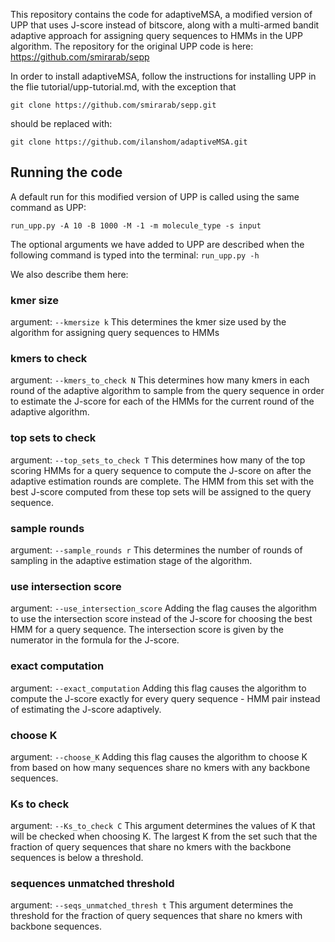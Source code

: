 This repository contains the code for adaptiveMSA, a modified version of UPP that uses J-score instead of bitscore, along with a multi-armed bandit adaptive approach for assigning query sequences to HMMs in the UPP algorithm.
The repository for the original UPP code is here: https://github.com/smirarab/sepp

In order to install adaptiveMSA, follow the instructions for installing UPP in the flie tutorial/upp-tutorial.md, with the exception that  

`git clone https://github.com/smirarab/sepp.git`

should be replaced with:

`git clone https://github.com/ilanshom/adaptiveMSA.git` 

## Running the code

A default run for this modified version of UPP is called using the same command as UPP:

`run_upp.py -A 10 -B 1000 -M -1 -m molecule_type -s input`

The optional arguments we have added to UPP are described when the following command is typed into the terminal:
`run_upp.py -h`

We also describe them here:

### kmer size
argument: `--kmersize k`
This determines the kmer size used by the algorithm for assigning query sequences to HMMs

### kmers to check
argument: `--kmers_to_check N`
This determines how many kmers in each round of the adaptive algorithm to sample from the query sequence in order to estimate the J-score for each of the HMMs for the current round of the adaptive algorithm.

### top sets to check
argument: `--top_sets_to_check T`
This determines how many of the top scoring HMMs for a query sequence to compute the J-score on after the adaptive estimation rounds are complete.  The HMM from this set with the best J-score computed from these top sets will be assigned to the query sequence.

### sample rounds
argument: `--sample_rounds r`
This determines the number of rounds of sampling in the adaptive estimation stage of the algorithm.

### use intersection score
argument: `--use_intersection_score`
Adding the flag causes the algorithm to use the intersection score instead of the J-score for choosing the best HMM for a query sequence.  The intersection score is given by the numerator in the formula for the J-score.

### exact computation
argument: `--exact_computation`
Adding this flag causes the algorithm to compute the J-score exactly for every query sequence - HMM pair instead of estimating the J-score adaptively.  

### choose K
argument: `--choose_K`
Adding this flag causes the algorithm to choose K from based on how many sequences share no kmers with any backbone sequences.

### Ks to check
argument: `--Ks_to_check C`
This argument determines the values of K that will be checked when choosing K.  The largest K from the set such that the fraction of query sequences that share no kmers with the backbone sequences is below a threshold.

### sequences unmatched threshold
argument: `--seqs_unmatched_thresh t`
This argument determines the threshold for the fraction of query sequences that share no kmers with backbone sequences.
